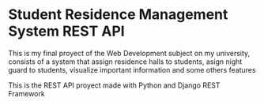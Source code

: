 # Student Residence Management System REST API
This is my final proyect of the Web Development subject on my university, consists of a system that assign residence halls to students, asign night guard to students, visualize important information and some others features

This is the REST API proyect made with Python and Django REST Framework